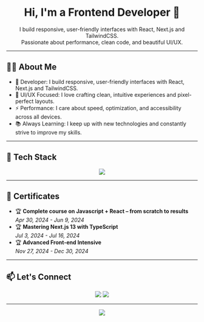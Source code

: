 <h1 align="center">Hi, I'm a Frontend Developer 👋</h1>
<p align="center">
  I build responsive, user-friendly interfaces with React, Next.js and TailwindCSS.<br />
  Passionate about performance, clean code, and beautiful UI/UX.
</p>

---

## 🧑‍💻 About Me

- 🔧 Developer: I build responsive, user-friendly interfaces with React, Next.js and TailwindCSS.  
- 🎨 UI/UX Focused: I love crafting clean, intuitive experiences and pixel-perfect layouts.  
- ⚡ Performance: I care about speed, optimization, and accessibility across all devices.  
- 📚 Always Learning: I keep up with new technologies and constantly strive to improve my skills.  

---

## 🚀 Tech Stack

<p align="center">
  <img src="https://skillicons.dev/icons?i=react,nextjs,js,ts,html,css,sass,tailwind,framer" /><br />
</p>

---

## 📜 Certificates

- 🏆 **Complete course on Javascript + React – from scratch to results**  
  _Apr 30, 2024 - Jun 9, 2024_
- 🏆 **Mastering Next.js 13 with TypeScript**  
  _Jul 3, 2024 - Jul 16, 2024_
- 🏆 **Advanced Front-end Intensive**  
  _Nov 27, 2024 - Dec 30, 2024_

---

## 📫 Let's Connect

<p align="center">
  <a href="mazurkevich.mikhail.14@gmail.com"><img src="https://img.shields.io/badge/Email-red?logo=gmail&style=for-the-badge" /></a>
  <a href="https://www.instagram.com/mikemazdev/"><img src="https://img.shields.io/badge/Instagram-purple?logo=instagram&style=for-the-badge" /></a>
</p>

---

<p align="center">
  <img src="https://readme-typing-svg.herokuapp.com/?lines=Frontend+Developer;React+%2F+Next.js+%2F+TailwindCSS+%2F+TypeScript;Always+learning+new+things&center=true&width=1000&height=50" />
</p>
